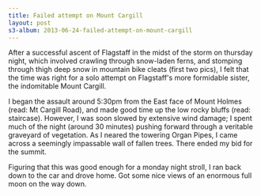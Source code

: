 ```yaml
---
title: Failed attempt on Mount Cargill
layout: post
s3-album: 2013-06-24-failed-attempt-on-mount-cargill
---
```


After a successful ascent of Flagstaff in the midst of the storm on thursday
night, which involved crawling through snow-laden ferns, and stomping through
thigh deep snow in mountain bike cleats (first two pics), I felt that the time
was right for a solo attempt on Flagstaff's more formidable sister, the
indomitable Mount Cargill.


I began the assault around 5:30pm from the East face of Mount Holmes (read:
Mt Cargill Road), and made good time up the low rocky bluffs (read:
staircase).  However, I was soon slowed by extensive wind damage; I spent much
of the night (around 30 minutes) pushing forward through a veritable graveyard
of vegetation.  As I neared the towering Organ Pipes, I came across a
seemingly impassable wall of fallen trees.  There ended my bid for the
summit.


Figuring that this was good enough for a monday night stroll, I ran back down
to the car and drove home.  Got some nice views of an enormous full moon on
the way down.

